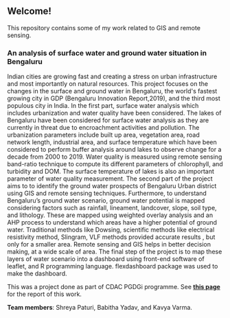 ## Welcome!

This repository contains some of my work related to GIS and remote sensing.

### An analysis of surface water and ground water situation in Bengaluru 

Indian cities are growing fast and creating a stress on urban infrastructure and most importantly on natural resources. This project focuses on the changes in the surface and ground water in Bengaluru, the world's fastest growing city in GDP (Bengaluru Innovation Report,2019), and the third most populous city in India.
In the first part, surface water analysis which includes urbanization and water quality have been considered. The lakes of Bengaluru have been considered for surface water analysis as they are currently in threat due to encroachment activities and pollution. The urbanization parameters include built up area, vegetation area, road network length, industrial area, and surface temperature which have been considered to perform buffer analysis around lakes to observe change for a decade from 2000 to 2019. Water quality is measured using remote sensing band-ratio technique to compute its different parameters of chlorophyll, and turbidity and DOM. The surface temperature of lakes is also an important parameter of water quality measurement. The second part of the project aims to to identify the ground water prospects of Bengaluru Urban district using GIS and remote sensing techniques. Furthermore, to understand Bengaluru’s ground water scenario, ground water potential is mapped considering factors such as rainfall, lineament, landcover, slope, soil
type, and lithology. These are mapped using weighted overlay analysis and an AHP process to understand which areas have a higher potential of ground water. Traditional methods like Dowsing, scientific methods like electrical resistivity method, Slingram, VLF methods provided accurate results , but only for a smaller area. Remote sensing and GIS helps in better decision making, at a wide scale of area. The final step of the project is to map these layers of water scenario into a dashboard using front-end software of leaflet, and R programming language. flexdashboard package was used to make the dashboard.

This was a project done as part of CDAC PGDGi programme. See **[this page](https://kavyasooraj981.github.io/dashboardfinal.html)** for the report of this work. 

**Team members**: Shreya Paturi, Babitha Yadav, and Kavya Varma. 
